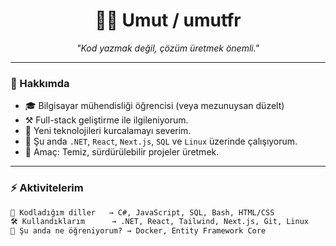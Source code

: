 <!-- README by umutfr -->

<h1 align="center">🧑‍💻 Umut / umutfr</h1>
<p align="center"><i>"Kod yazmak değil, çözüm üretmek önemli."</i></p>

---

### 🌌 Hakkımda

- 🎓 Bilgisayar mühendisliği öğrencisi (veya mezunuysan düzelt)
- ⚒️ Full-stack geliştirme ile ilgileniyorum.
- 🧪 Yeni teknolojileri kurcalamayı severim.
- 🔭 Şu anda `.NET`, `React`, `Next.js`, `SQL` ve `Linux` üzerinde çalışıyorum.
- 🎯 Amaç: Temiz, sürdürülebilir projeler üretmek.

---

### ⚡ Aktivitelerim

```txt
🧠 Kodladığım diller   → C#, JavaScript, SQL, Bash, HTML/CSS
🛠️ Kullandıklarım      → .NET, React, Tailwind, Next.js, Git, Linux
🚀 Şu anda ne öğreniyorum? → Docker, Entity Framework Core

